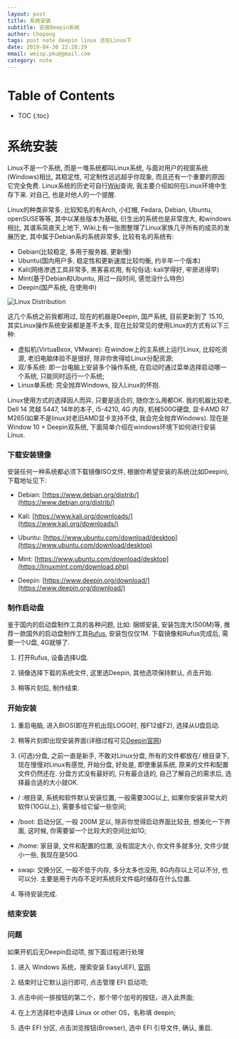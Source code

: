 ```yaml
---
layout: post
title: 系统安装
subtitle: 安装Deepin系统
author: Chopong
tags: post note deepin linux 活在Linux下
date: 2019-04-30 22:28:19
email: weisp.pku@gmail.com
category: note
---
```

# Table of Contents #
* TOC
{:toc}
# 系统安装 #

Linux不是一个系统, 而是一堆系统都叫Linux系统, 与面对用户的视窗系统(Windows)相比, 其稳定性, 可定制性远远超乎你现象, 而且还有一个重要的原因: 它完全免费. Linux系统的历史可自行[Wiki](https://en.wikipedia.org/wiki/Linux)查询, 我主要介绍如何在Linux环境中生存下来. 对自己, 也是对他人的一个提醒.

Linux的种类非常多, 比较知名的有Arch, 小红帽, Fedara, Debian, Ubuntu, openSUSE等等, 其中以某些版本为基础, 衍生出的系统也是非常庞大, 和windows相比, 其谱系简直天上地下, Wiki上有一张图整理了Linux家族几乎所有的成员的发展历史, 其中属于Debian系的系统非常多, 比较有名的系统有:
* Debian(比较稳定, 多用于服务器, 更新慢)
* Ubuntu(国内用户多, 稳定性和更新速度比较均衡, 约半年一个版本)
* Kali(网络渗透工具非常多, 黑客喜欢用, 有句俗话: kali学得好, 牢房进得早)
* Mint(基于Debian和Ubuntu, 用过一段时间, 感觉没什么特色)
* Deepin(国产系统, 在使用中)

![Linux Distribution](https://en.wikipedia.org/wiki/Linux_distribution#/media/File:Linux_Distribution_Timeline.svg)


这几个系统之前我都用过, 现在的机器是Deepin, 国产系统, 目前更新到了 15.10, 其实Linux操作系统安装都是差不太多, 现在比较常见的使用Linux的方式有以下三种:
* 虚拟机(VirtuaBxox, VMware): 在window上的主系统上运行Linux, 比较吃资源, 老旧电脑体验不是很好, 除非你舍得给Linux分配资源;
* 双/多系统: 即一台电脑上安装多个操作系统, 在启动时通过菜单选择启动哪一个系统, 只能同时运行一个系统;
* Linux单系统: 完全抛弃Windows, 投入Linux的怀抱.

Linux使用方式的选择因人而异, 只要是适合的, 随你怎么用都OK. 我的机器比较老, Dell 14 灵越 5447, 14年的本子, i5-4210, 4G 内存, 机械500G硬盘, 显卡AMD R7 M265(如果不是linux对老旧AMD显卡支持不佳, 我会完全抛弃Windows). 现在是Window 10 + Deepin双系统, 下面简单介绍在windows环境下如何进行安装Linux.

### 下载安装镜像 ###

安装任何一种系统都必须下载镜像ISO文件, 根据你希望安装的系统(比如Deepin), 下载地址见下:

* Debian: [https://www.debian.org/distrib/](https://www.debian.org/distrib/)

* Kali: [https://www.kali.org/downloads/](https://www.kali.org/downloads/)

* Ubuntu: [https://www.ubuntu.com/download/desktop](https://www.ubuntu.com/download/desktop)

* Mint: [https://www.ubuntu.com/download/desktop](https://linuxmint.com/download.php)

* Deepin: [https://www.deepin.org/download/](https://www.deepin.org/download/)

### 制作启动盘 ###

  鉴于国内的启动盘制作工具的各种问题, 比如: 捆绑安装, 安装包庞大(500M)等, 推荐一款国外的启动盘制作工具[Rufus](https://rufus.ie/), 安装包仅仅1M.
  下载镜像和Rufus完成后, 需要一个U盘, 4G就够了.

1. 打开Rufus, 设备选择U盘.

2. 镜像选择下载的系统文件, 这里选Deepin, 其他选项保持默认, 点击开始.

3. 稍等片刻后, 制作结束.

### 开始安装 ###

1. 重启电脑, 进入BIOS(即在开机出现LOGO时, 按F12或F2), 选择从U盘启动.

2. 稍等片刻即出现安装界面(详细过程可见[Deepin官网](https://www.deepin.org/installation/))

3. (可选)分盘, 之前一直是新手, 不敢对Linux分盘, 所有的文件都放在/ 根目录下, 现在慢慢对Linux有感觉, 开始分盘, 好处是, 即使重装系统, 原来的文件和配置文件仍然还在. 分盘方式没有最好的, 只有最合适的, 自己了解自己的需求后, 选择最合适的大小就OK.

* / :根目录, 系统和软件默认安装位置, 一般需要30G以上, 如果你安装非常大的软件(10G以上), 需要多给它留一些空间;

* /boot: 启动分区, 一般 200M 足以, 除非你觉得启动界面比较丑, 想美化一下界面, 这时候, 你需要留一个比较大的空间比如1G;

* /home: 家目录, 文件和配置的位置, 没有固定大小, 你文件多就多分, 文件少就小一些, 我现在是50G.

* swap: 交换分区, 一般不低于内存, 多分太多也没用, 8G内存以上可以不分, 也可以分. 主要是用于内存不足时系统将文件临时储存在什么位置.

4. 等待安装完成.

### 结束安装 ###

### 问题 ###

如果开机后无Deepin启动项, 按下面过程进行处理

1. 进入 Windows 系统，搜索安装 EasyUEFI, [官网](http://www.easyuefi.com/index-cn.html)

2. 结束时让它默认运行即可, 点击管理 EFI 启动项;

3. 点击中间一排按钮的第二个，那个带个加号的按钮，进入此界面;

4. 在上方选择栏中选择 Linux or other OS，名称填 deepin;

5. 选中 EFI 分区, 点击浏览按钮(Browser), 选中 EFI 引导文件, 确认, 重启.

